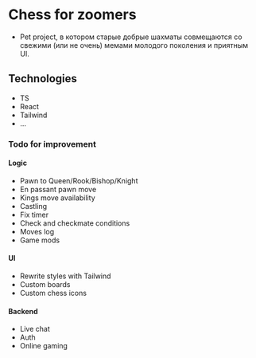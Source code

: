# Chess for zoomers

*  Pet project, в котором старые добрые шахматы совмещаются со свежими (или не очень) мемами молодого поколения и приятным UI.

## Technologies

* TS
* React
* Tailwind
* ...

### Todo for improvement

#### Logic
* Pawn to Queen/Rook/Bishop/Knight
* En passant pawn move
* Kings move availability
* Castling
* Fix timer
* Check and checkmate conditions
* Moves log
* Game mods

#### UI

* Rewrite styles with Tailwind
* Custom boards
* Custom chess icons

#### Backend

* Live chat
* Auth
* Online gaming